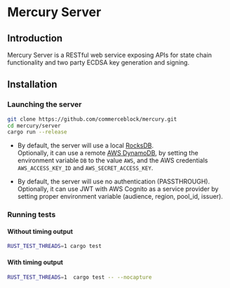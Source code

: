 # Mercury Server

## Introduction
Mercury Server is a RESTful web service exposing APIs for state chain functionality and two party ECDSA key generation and signing.

## Installation
### Launching the server
```bash
git clone https://github.com/commerceblock/mercury.git
cd mercury/server
cargo run --release
```

* By default, the server will use a local [RocksDB](https://rocksdb.org/).<br>
Optionally, it can use a remote [AWS DynamoDB](https://aws.amazon.com/dynamodb/),
by setting the environment variable `DB` to the value `AWS`, and the AWS credentials `AWS_ACCESS_KEY_ID` and `AWS_SECRET_ACCESS_KEY`.

* By default, the server will use no authentication (PASSTHROUGH).<br>
Optionally, it can use JWT with AWS Cognito as a service provider by setting proper environment variable (audience, region, pool_id, issuer).

### Running tests
#### Without timing output
```bash
RUST_TEST_THREADS=1 cargo test
```

#### With timing output
```bash
RUST_TEST_THREADS=1  cargo test -- --nocapture
```

